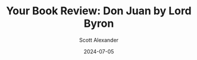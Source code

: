 ---
layout: podcast
title: "Your Book Review: Don Juan by Lord Byron "
author: Scott Alexander
description: https://www.astralcodexten.com/p/your-book-review-don-juan
date: 2024-07-05
length: 4515581
duration: 1129
guid: your-book-review-don-juan
---